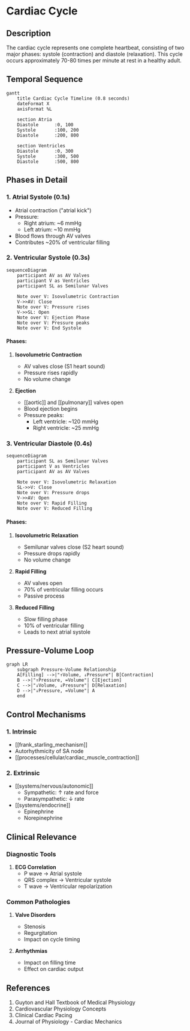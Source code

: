 # Cardiac Cycle

## Description
The cardiac cycle represents one complete heartbeat, consisting of two major phases: systole (contraction) and diastole (relaxation). This cycle occurs approximately 70-80 times per minute at rest in a healthy adult.

## Temporal Sequence

```mermaid
gantt
    title Cardiac Cycle Timeline (0.8 seconds)
    dateFormat X
    axisFormat %L
    
    section Atria
    Diastole      :0, 100
    Systole       :100, 200
    Diastole      :200, 800
    
    section Ventricles
    Diastole      :0, 300
    Systole       :300, 500
    Diastole      :500, 800
```

## Phases in Detail

### 1. Atrial Systole (0.1s)
- Atrial contraction ("atrial kick")
- Pressure: 
  - Right atrium: ~6 mmHg
  - Left atrium: ~10 mmHg
- Blood flows through AV valves
- Contributes ~20% of ventricular filling

### 2. Ventricular Systole (0.3s)
```mermaid
sequenceDiagram
    participant AV as AV Valves
    participant V as Ventricles
    participant SL as Semilunar Valves
    
    Note over V: Isovolumetric Contraction
    V->>AV: Close
    Note over V: Pressure rises
    V->>SL: Open
    Note over V: Ejection Phase
    Note over V: Pressure peaks
    Note over V: End Systole
```

#### Phases:
1. **Isovolumetric Contraction**
   - AV valves close (S1 heart sound)
   - Pressure rises rapidly
   - No volume change

2. **Ejection**
   - [[aortic]] and [[pulmonary]] valves open
   - Blood ejection begins
   - Pressure peaks:
     - Left ventricle: ~120 mmHg
     - Right ventricle: ~25 mmHg

### 3. Ventricular Diastole (0.4s)
```mermaid
sequenceDiagram
    participant SL as Semilunar Valves
    participant V as Ventricles
    participant AV as AV Valves
    
    Note over V: Isovolumetric Relaxation
    SL->>V: Close
    Note over V: Pressure drops
    V->>AV: Open
    Note over V: Rapid Filling
    Note over V: Reduced Filling
```

#### Phases:
1. **Isovolumetric Relaxation**
   - Semilunar valves close (S2 heart sound)
   - Pressure drops rapidly
   - No volume change

2. **Rapid Filling**
   - AV valves open
   - 70% of ventricular filling occurs
   - Passive process

3. **Reduced Filling**
   - Slow filling phase
   - 10% of ventricular filling
   - Leads to next atrial systole

## Pressure-Volume Loop

```mermaid
graph LR
    subgraph Pressure-Volume Relationship
    A[Filling] -->|"↑Volume, ↓Pressure"| B[Contraction]
    B -->|"↑Pressure, =Volume"| C[Ejection]
    C -->|"↓Volume, ↓Pressure"| D[Relaxation]
    D -->|"↓Pressure, =Volume"| A
    end
```

## Control Mechanisms

### 1. Intrinsic
- [[frank_starling_mechanism]]
- Autorhythmicity of SA node
- [[processes/cellular/cardiac_muscle_contraction]]

### 2. Extrinsic
- [[systems/nervous/autonomic]]
  - Sympathetic: ↑ rate and force
  - Parasympathetic: ↓ rate
- [[systems/endocrine]]
  - Epinephrine
  - Norepinephrine

## Clinical Relevance

### Diagnostic Tools
1. **ECG Correlation**
   - P wave → Atrial systole
   - QRS complex → Ventricular systole
   - T wave → Ventricular repolarization

### Common Pathologies
1. **Valve Disorders**
   - Stenosis
   - Regurgitation
   - Impact on cycle timing

2. **Arrhythmias**
   - Impact on filling time
   - Effect on cardiac output

## References
1. Guyton and Hall Textbook of Medical Physiology
2. Cardiovascular Physiology Concepts
3. Clinical Cardiac Pacing
4. Journal of Physiology - Cardiac Mechanics 